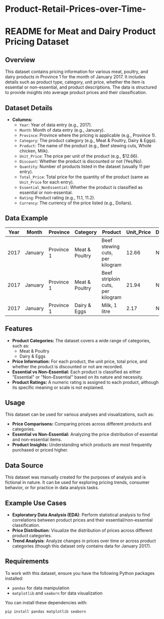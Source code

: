 # Product-Retail-Prices-over-Time-

# README for Meat and Dairy Product Pricing Dataset

## Overview

This dataset contains pricing information for various meat, poultry, and dairy products in Province 1 for the month of January 2017. It includes details such as product type, category, unit price, whether the item is essential or non-essential, and product descriptions. The data is structured to provide insights into average product prices and their classification.

## Dataset Details

- **Columns:**
  - `Year`: Year of data entry (e.g., 2017).
  - `Month`: Month of data entry (e.g., January).
  - `Province`: Province where the pricing is applicable (e.g., Province 1).
  - `Category`: The product category (e.g., Meat & Poultry, Dairy & Eggs).
  - `Product`: The name of the product (e.g., Beef stewing cuts, Whole chicken, Milk).
  - `Unit_Price`: The price per unit of the product (e.g., $12.66).
  - `Discount`: Whether the product is discounted or not (Yes/No).
  - `Quantity`: Number of products listed in the dataset (usually 11 per entry).
  - `Total_Price`: Total price for the quantity of the product (same as `Unit_Price` for each entry).
  - `Essential_NonEssential`: Whether the product is classified as essential or non-essential.
  - `Rating`: Product rating (e.g., 11.1, 11.2).
  - `Currency`: The currency of the price listed (e.g., Dollars).

## Data Example

| Year | Month  | Province  | Category     | Product                     | Unit_Price | Discount | Quantity | Total_Price | Essential_NonEssential | Rating | Currency |
|------|--------|-----------|--------------|-----------------------------|------------|----------|----------|-------------|------------------------|--------|----------|
| 2017 | January| Province 1| Meat & Poultry| Beef stewing cuts, per kilogram | 12.66      | No       | 11       | 12.66       | Essential              | 11.1   | Dollars  |
| 2017 | January| Province 1| Meat & Poultry| Beef striploin cuts, per kilogram | 21.94    | No       | 11       | 21.94       | Essential              | 11.2   | Dollars  |
| 2017 | January| Province 1| Dairy & Eggs | Milk, 1 litre                | 2.17       | No       | 11       | 2.17        | Essential              | 11.13  | Dollars  |

## Features

- **Product Categories:** The dataset covers a wide range of categories, such as:
  - Meat & Poultry
  - Dairy & Eggs
- **Price Information:** For each product, the unit price, total price, and whether the product is discounted or not are recorded.
- **Essential vs Non-Essential:** Each product is classified as either "Essential" or "Non-Essential" based on its nature and necessity.
- **Product Ratings:** A numeric rating is assigned to each product, although its specific meaning or scale is not explained.

## Usage

This dataset can be used for various analyses and visualizations, such as:
- **Price Comparisons:** Comparing prices across different products and categories.
- **Essential vs Non-Essential:** Analyzing the price distribution of essential and non-essential items.
- **Product Insights:** Understanding which products are most frequently purchased or priced higher.

## Data Source

This dataset was manually created for the purposes of analysis and is fictional in nature. It can be used for exploring pricing trends, consumer behavior, or for practice in data analysis tasks.

## Example Use Cases

- **Exploratory Data Analysis (EDA)**: Perform statistical analysis to find correlations between product prices and their essential/non-essential classification.
- **Price Distribution**: Visualize the distribution of prices across different product categories.
- **Trend Analysis**: Analyze changes in prices over time or across product categories (though this dataset only contains data for January 2017).

## Requirements

To work with this dataset, ensure you have the following Python packages installed:
- `pandas` for data manipulation
- `matplotlib` and `seaborn` for data visualization

You can install these dependencies with:

```bash
pip install pandas matplotlib seaborn

